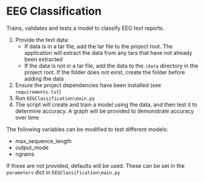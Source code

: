 # EEG Classification
Trains, validates and tests a model to classify EEG text reports.

1. Provide the text data:
   * If data is in a tar file, add the tar file to the project root. The application will extract the data from any tars that have not already been extracted
   * If the data is not in a tar file, add the data to the `/data` directory in the project root. If the folder does not exist, create the folder before adding the data
2. Ensure the project dependencies have been installed (see `requirements.txt`)
3. Run `EEGClassification\main.py`
4. The script will create and train a model using the data, and then test it to determine accuracy. A graph will be provided to demonstrate accuracy over time

The following variables can be modified to test different models:
* max_sequence_length
* output_mode
* ngrams

If these are not provided, defaults will be used. These can be set in the `parameters` dict in `EEGClassification\main.py`